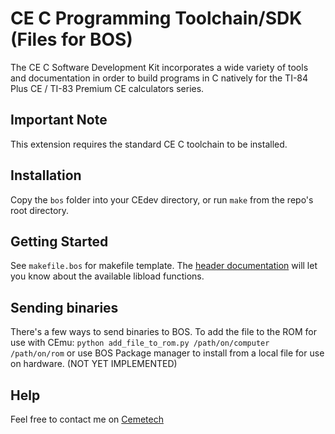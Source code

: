# CE C Programming Toolchain/SDK (Files for BOS)
The CE C Software Development Kit incorporates a wide variety of tools and documentation in order to build programs in C natively for the TI-84 Plus CE / TI-83 Premium CE calculators series.

## Important Note
This extension requires the standard CE C toolchain to be installed.

## Installation
Copy the `bos` folder into your CEdev directory, or run `make` from the repo's root directory.

## Getting Started
See `makefile.bos` for makefile template.
The [header documentation](https://ce-programming.github.io/toolchain/files.html) will let you know about the available libload functions.

## Sending binaries
There's a few ways to send binaries to BOS.
To add the file to the ROM for use with CEmu: `python add_file_to_rom.py /path/on/computer /path/on/rom`
or use BOS Package manager to install from a local file for use on hardware. (NOT YET IMPLEMENTED)

## Help
Feel free to contact me on [Cemetech](https://www.cemetech.net/forum/profile.php?mode=viewprofile&u=18775)

